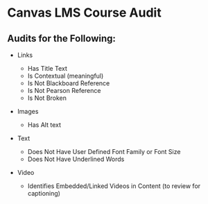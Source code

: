 # Canvas LMS Course Audit

## Audits for the Following:

- Links
	- Has Title Text
	- Is Contextual (meaningful)
	- Is Not Blackboard Reference
	- Is Not Pearson Reference
	- Is Not Broken

- Images
	- Has Alt text

- Text
	- Does Not Have User Defined Font Family or Font Size
	- Does Not Have Underlined Words

- Video
	- Identifies Embedded/Linked Videos in Content (to review for captioning)